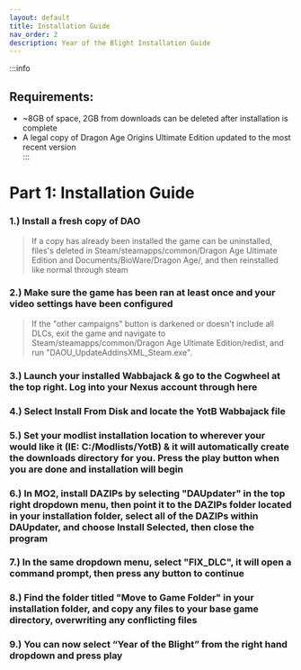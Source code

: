 ```yaml
---
layout: default
title: Installation Guide
nav_order: 2
description: Year of the Blight Installation Guide
---
```


:::info
## **Requirements:**
- ~8GB of space, 2GB from downloads can be deleted after installation is complete 
- A legal copy of Dragon Age Origins Ultimate Edition updated to the most recent version  
:::

# **Part 1: Installation Guide**

### 1.) Install a fresh copy of DAO

> If a copy has already been installed the game can be uninstalled, files's deleted in Steam/steamapps/common/Dragon Age Ultimate Edition and Documents/BioWare/Dragon Age/, and then reinstalled like normal through steam

### 2.) Make sure the game has been ran at least once and your video settings have been configured

> If the "other campaigns" button is darkened or doesn't include all DLCs, exit the game and navigate to Steam/steamapps/common/Dragon Age Ultimate Edition/redist, and run "DAOU_UpdateAddinsXML_Steam.exe".

### 3.) Launch your installed Wabbajack & go to the Cogwheel at the top right. Log into your Nexus account through here

### 4.) Select Install From Disk and locate the YotB Wabbajack file

### 5.) Set your modlist installation location to wherever your would like it (IE: C:/Modlists/YotB) & it will automatically create the downloads directory for you. Press the play button when you are done and installation will begin

### 6.) In MO2, install DAZIPs by selecting "DAUpdater" in the top right dropdown menu, then point it to the DAZIPs folder located in your installation folder, select all of the DAZIPs within DAUpdater, and choose Install Selected, then close the program

### 7.) In the same dropdown menu, select "FIX_DLC", it will open a command prompt, then press any button to continue

### 8.) Find the folder titled "Move to Game Folder" in your installation folder, and copy any files to your base game directory, overwriting any conflicting files

### 9.) You can now select “Year of the Blight” from the right hand dropdown and press play  
